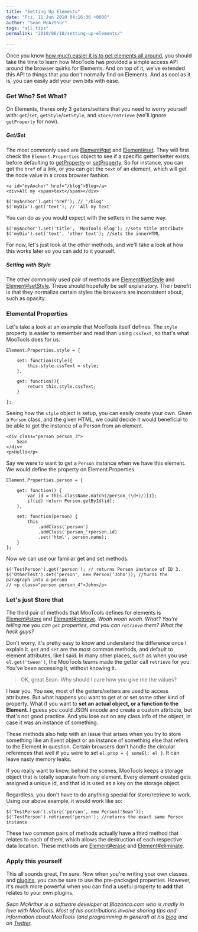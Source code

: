 ```yaml
---
title: "Setting Up Elements"
date: "Fri, 11 Jun 2010 04:16:36 +0000"
author: "Sean McArthur"
tags: "all,tips"
permalink: "2010/06/10/setting-up-elements/"

---
```

Once you know [how much easier it is to get elements all around][1], you should take the time to learn how MooTools has provided a simple access API around the browser quirks for Elements. And on top of it, we've extended this API to things that you don't normally find on Elements. And as cool as it is, you can easily add your own bits with ease.

### Get Who? Set What?

On Elements, theres only 3 getters/setters that you need to worry yourself with: `get`/`set`, `getStyle`/`setStyle`, and `store/retrieve` (we'll ignore `getProperty` for now).

##### Get/Set

The most commonly used are [Element#get][2] and [Element#set][3]. They will first check the `Element.Properties` object to see if a specific getter/setter exists, before defaulting to [getProperty][4] or [setProperty][5]. So for instance, you can get the `href` of a link, or you can get the `text` of an element, which will get the node value in a cross browser fashion.

	<a id="myAnchor" href="/blog">Blog</a>
	<div>All my <span>text</span></div>

	$('myAnchor').get('href'); // '/blog'
	$('myDiv').get('text'); // 'All my text'

You can do as you would expect with the setters in the same way.

	$('myAnchor').set('title', 'MooTools Blog'); //sets title attribute
	$('myDiv').set('text', 'other text'); //sets the innerHTML

For now, let's just look at the other methods, and we'll take a look at how this works later so you can add to it yourself.

##### Setting with Style

The other commonly used pair of methods are [Element#getStyle][6] and [Element#setStyle][7]. These should hopefully be self explanatory. Their benefit is that they normalize certain styles the browsers are inconsistent about, such as opacity.

### Elemental Properties

Let's take a look at an example that MooTools itself defines. The `style` property is easier to remember and read than using `cssText`, so that's what MooTools does for us.

	Element.Properties.style = {

		set: function(style){
			this.style.cssText = style;
		},

		get: function(){
			return this.style.cssText;
		}
		
	};

Seeing how the `style` object is setup, you can easily create your own. Given a `Person` class, and the given HTML, we could decide it would beneficial to be able to get the instance of a Person from an element.

	<div class="person person_3">
		Sean
	</div>
	<p>Hello</p>

Say we were to want to get a `Person` instance when we have this element. We would define the property on Element.Properties.

	Element.Properties.person = {
		
		get: function() {
			var id = this.className.match(/person_(\d+)/)[1];
			if(id) return Person.getById(id);
		},
		
		set: function(person) {
			this
				.addClass('person')
				.addClass('person_'+person.id)
				.set('html', person.name);
		}
	};

Now we can use our familiar get and set methods.

	$('TestPerson').get('person'); // returns Person instance of ID 3.
	$('OtherTest').set('person', new Person('John')); //turns the paragraph into a person
	// <p class="person person_4">John</p>

### Let's just Store that

The third pair of methods that MooTools defines for elements is [Element#store][8] and [Element#retrieve][9]. _Woah woah woah. What? You're telling me you can `get` properties, and you can `retrieve` them? What the heck guys?_

Don't worry, it's pretty easy to know and understand the difference once I explain it. `get` and `set` are the most common methods, and default to element attributes, like I said. In many other places, such as when you use `el.get('tween')`, the MooTools teams made the getter call `retrieve` for you. You've been accessing it, without knowing it.

<blockquote><p>OK, great Sean. Why should I care how you give me the values?</p></blockquote>

I hear you. You see, most of the getters/setters are used to access attributes. But what happens you want to get at or set some other kind of property. What if you want to __set an actual object, or a function to the Element__. I guess you could JSON encode and create a custom attribute, but that's not good practice. And you lose out on any class info of the object, in case it was an instance of something. 

These methods also help with an issue that arises when you try to store something like an Event object or an instance of something else that refers to the Element in question. Certain browsers don't handle the circular references that well if you were to set `el.prop = { someEl: el }`. It can leave nasty memory leaks.

If you really want to know, behind the scenes, MooTools keeps a storage object that is totally separate from any element. Every element created gets assigned a unique id, and that id is used as a key on the storage object.

Regardless, you don't have to do anything special for store/retrieve to work. Using our above example, it would work like so:

	$('TestPerson').store('person', new Person('Sean'));
	$('TestPerson').retrieve('person'); //returns the exact same Person instance

These two common pairs of methods actually have a third method that relates to each of them, which allows the destruction of each respective data location. These methods are [Element#erase][10] and [Element#eliminate][11].

### Apply this yourself

This all sounds great, I'm sure. Now when you're writing your own classes and [plugins][12], you can be sure to use the pre-packaged properties. However, it's much more powerful when you can find a useful property to __add__ that relates to your own plugins.

_Sean McArthur is a software developer at Blazonco.com who is madly in love with MooTools. Most of his contributions involve sharing tips and information about MooTools (and programming in general) at his [blog][13] and on [Twitter][14]._

[1]: http://mootools.net/blog/2010/03/19/a-better-way-to-use-elements/
[2]: http://mootools.net/docs/core/Element/Element#Element:get
[3]: http://mootools.net/docs/core/Element/Element#Element:set
[4]: http://mootools.net/docs/core/Element/Element#Element:getProperty
[5]: http://mootools.net/docs/core/Element/Element#Element:setProperty
[6]: http://mootools.net/docs/core/Element/Element.Style#Element:getStyle
[7]: http://mootools.net/docs/core/Element/Element.Style#Element:setStyle
[8]: http://mootools.net/docs/core/Element/Element#Element:store
[9]: http://mootools.net/docs/core/Element/Element#Element:retrieve
[10]: http://mootools.net/docs/core/Element/Element#Element:erase
[11]: http://mootools.net/docs/core/Element/Element#Element:eliminate
[12]: http://mootools.net/forge
[13]: http://seanmonstar.com
[14]: http://twitter.com/seanmonstar
